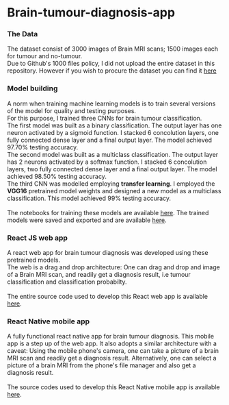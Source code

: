 # Brain-tumour-diagnosis-app

### The Data
The dataset consist of 3000 images of Brain MRI scans; 1500 images each for tumour and no-tumour.  
Due to Github's 1000 files policy, I did not upload the entire dataset in this repository. However if you wish to procure the dataset you can find it [here](https://www.kaggle.com/datasets/ahmedhamada0/brain-tumor-detection)


### Model building
A norm when training machine learning models is to train several versions of the model for quality and testing purposes.  
For this purpose, I trained three CNNs for brain tumour classification.<br>
The first model was built as a binary classification. The output layer has one neuron activated by a sigmoid function. I stacked 6 concolution layers, one fully connected dense layer and a final output layer. The model achieved 97.70% testing accuracy.<br>
The second model was built as a multiclass classification. The output layer has 2 neurons activated by a softmax function. I stacked 6 concolution layers, two fully connected dense layer and a final output layer. The model achieved 98.50% testing accuracy.<br> 
The third CNN was modelled employing __transfer learning__. I employed the __VGG16__ pretrained model weights and designed a new model as a multiclass classification. This model achieved 99% testing accuracy.<br>  
The notebooks for training these models are available [here](https://github.com/ifunanyaScript/Brain-tumour-diagnosis-app/tree/main/notebooks). The trained models were saved and exported and are available [here](https://github.com/ifunanyaScript/Brain-tumour-diagnosis-app/tree/main/saved_models).


### React JS web app
A react web app for brain tumour diagnosis was developed using these pretrained models.  
The web is a drag and drop architecture: One can drag and drop and image of a Brain MRI scan, and readily get a diagnosis result, i.e tumour classification and classification probabilty.<br>  
The entire source code used to develop this React web app is available [here](https://github.com/ifunanyaScript/Brain-tumour-diagnosis-app/tree/main/client).


### React Native mobile app
A fully functional react native app for brain tumour diagnosis.
This mobile app is a step up of the web app. It also adopts a similar architecture with a caveat: 
Using the mobile phone's camera, one can take a picture of a brain MRI scan and readily get a diagnosis result. Alternatively, one can select a picture of a brain MRI from the phone's file manager and also get a diagnosis result.<br>  
The source codes used to develop this React Native mobile app is available [here]().<br>  
<br>

